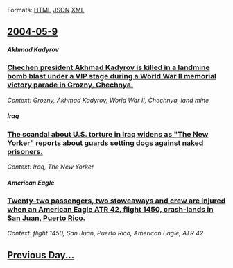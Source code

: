 
Formats: [HTML](2004/05/9/index.html)  [JSON](2004/05/9/index.json)  [XML](2004/05/9/index.xml)  

## [2004-05-9](/news/2004/05/9/index.md)

##### Akhmad Kadyrov
### [ Chechen president Akhmad Kadyrov is killed in a landmine bomb blast under a VIP stage during a World War&nbsp;II memorial victory parade in Grozny, Chechnya. ](/news/2004/05/9/chechen-president-akhmad-kadyrov-is-killed-in-a-landmine-bomb-blast-under-a-vip-stage-during-a-world-war-nbsp-ii-memorial-victory-parade-in.md)
_Context: Grozny, Akhmad Kadyrov, World War&nbsp;II, Chechnya, land mine_

##### Iraq
### [ The scandal about U.S. torture in Iraq widens as "The New Yorker" reports about guards setting dogs against naked prisoners. ](/news/2004/05/9/the-scandal-about-u-s-torture-in-iraq-widens-as-the-new-yorker-reports-about-guards-setting-dogs-against-naked-prisoners.md)
_Context: Iraq, The New Yorker_

##### American Eagle
### [ Twenty-two passengers, two stoweaways and crew are injured when an American Eagle ATR 42, flight 1450, crash-lands in San Juan, Puerto Rico. ](/news/2004/05/9/twenty-two-passengers-two-stoweaways-and-crew-are-injured-when-an-american-eagle-atr-42-flight-1450-crash-lands-in-san-juan-puerto-rico.md)
_Context: flight 1450, San Juan, Puerto Rico, American Eagle, ATR 42_

## [Previous Day...](/news/2004/05/8/index.md)

